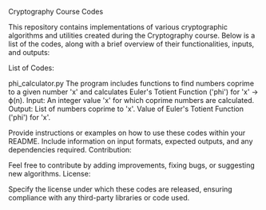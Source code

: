 Cryptography Course Codes

This repository contains implementations of various cryptographic algorithms and utilities created during the Cryptography course. Below is a list of the codes, along with a brief overview of their functionalities, inputs, and outputs:

List of Codes:

phi_calculator.py
The program includes functions to find numbers coprime to a given number 'x' and calculates Euler's Totient Function ('phi') for 'x' -> ϕ(n).
Input:
An integer value 'x' for which coprime numbers are calculated.
Output:
List of numbers coprime to 'x'.
Value of Euler's Totient Function ('phi') for 'x'.




Provide instructions or examples on how to use these codes within your README. Include information on input formats, expected outputs, and any dependencies required.
Contribution:

Feel free to contribute by adding improvements, fixing bugs, or suggesting new algorithms.
License:

Specify the license under which these codes are released, ensuring compliance with any third-party libraries or code used.